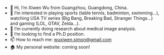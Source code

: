 - 👋 Hi, I’m Xiwen Wu from Guangzhou, Guangdong, China.
- 👀 I’m interested in playing sports (table tennis, badminton, swimming...), watching USA TV series (Big Bang, Breaking Bad, Stranger Things...) and gaming (LOL, GTAV, Zelda...).
- 🌱 I’m currently doing research about medical image analysis.
- 💞️ I’m looking to find a Ph.D position.
- 📫 How to reach me: wuxiwen.simon@gmail.com
- 🏠 My personal website: coming soon!

<!---
SimonWXW/SimonWXW is a ✨ special ✨ repository because its `README.md` (this file) appears on your GitHub profile.
You can click the Preview link to take a look at your changes.
--->
